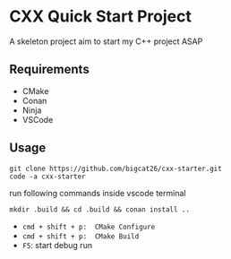 # CXX Quick Start Project

A skeleton project aim to start my C++ project ASAP

## Requirements

- CMake
- Conan
- Ninja
- VSCode

## Usage

```shell
git clone https://github.com/bigcat26/cxx-starter.git
code -a cxx-starter
```

run following commands inside vscode terminal

```
mkdir .build && cd .build && conan install ..
```

- `cmd + shift + p:  CMake Configure`
- `cmd + shift + p:  CMake Build`
- `F5`: start debug run
